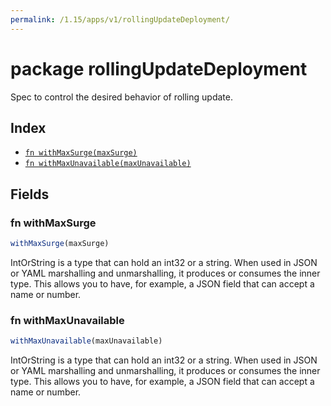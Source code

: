 ```yaml
---
permalink: /1.15/apps/v1/rollingUpdateDeployment/
---
```


# package rollingUpdateDeployment

Spec to control the desired behavior of rolling update.

## Index

* [`fn withMaxSurge(maxSurge)`](#fn-withmaxsurge)
* [`fn withMaxUnavailable(maxUnavailable)`](#fn-withmaxunavailable)

## Fields

### fn withMaxSurge

```ts
withMaxSurge(maxSurge)
```

IntOrString is a type that can hold an int32 or a string.  When used in JSON or YAML marshalling and unmarshalling, it produces or consumes the inner type.  This allows you to have, for example, a JSON field that can accept a name or number.

### fn withMaxUnavailable

```ts
withMaxUnavailable(maxUnavailable)
```

IntOrString is a type that can hold an int32 or a string.  When used in JSON or YAML marshalling and unmarshalling, it produces or consumes the inner type.  This allows you to have, for example, a JSON field that can accept a name or number.